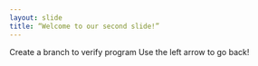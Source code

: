 ```yaml
---
layout: slide
title: “Welcome to our second slide!”
---
```

Create a branch to verify program
Use the left arrow to go back!
